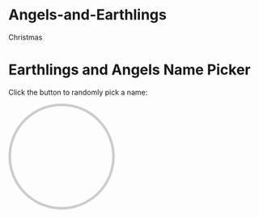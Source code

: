 # Angels-and-Earthlings
Christmas
<!DOCTYPE html>
<html>
<head>
  <title>Dynamic Name Spinner</title>
  <style>
    /* Styles for the spinning effect */
    @keyframes spin {
      0% { transform: rotate(0deg); }
      100% { transform: rotate(360deg); }
    }
    #wheel {
      width: 200px;
      height: 200px;
      border: 5px solid #ccc;
      border-radius: 50%;
      animation: spin 3s ease-out 1;
    }
  </style>
</head>
<body>

  <h1>Earthlings and Angels Name Picker</h1>
  <p>Click the button to randomly pick a name:</p>
  
  <!-- Replace the button with a div representing the spinning wheel -->
  <div id="wheel" onclick="spin()"></div>
  
  <ul id="namesList">
    <!-- Names will be added here -->
  </ul>

  <script>
    let names = ["Deborah", "Natasha", "Nicole", "Elizabeth", "Nikita", "Nathanial", "Nathan", "Nathius"]; // Add your list of names here
    let removedNames = [];

    function spin() {
      if (names.length > 0) {
        const randomIndex = Math.floor(Math.random() * names.length);
        const selectedName = names[randomIndex];

        removedNames.push(names.splice(randomIndex, 1)[0]);

        displayNames(selectedName);

        // Disable wheel after a spin
        document.getElementById('wheel').style.pointerEvents = 'none';
        document.getElementById('wheel').style.animation = 'none';
        setTimeout(function() {
          document.getElementById('wheel').style.pointerEvents = 'auto';
          document.getElementById('wheel').style.animation = 'spin 3s ease-out 1';
        }, 3000);
      } else {
        alert("All names have been picked!");
      }
    }

    function displayNames(selectedName) {
      const namesList = document.getElementById('namesList');
      const listItem = document.createElement('li');
      listItem.appendChild(document.createTextNode(selectedName));
      namesList.appendChild(listItem);
    }
  </script>

</body>
</html>

